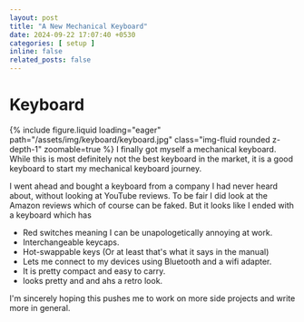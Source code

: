 ```yaml
---
layout: post
title: "A New Mechanical Keyboard"
date: 2024-09-22 17:07:40 +0530
categories: [ setup ]
inline: false
related_posts: false
---
```


# Keyboard

{% include figure.liquid loading="eager" path="/assets/img/keyboard/keyboard.jpg" class="img-fluid rounded z-depth-1"
zoomable=true %}
I finally got myself a mechanical keyboard. While this is most definitely not the best keyboard in the
market, it is a good keyboard to start my mechanical keyboard journey.

I went ahead and bought a keyboard from a company I had never heard about, without looking at YouTube reviews.
To be fair I did look at the Amazon reviews which of course can be faked. But it looks like I ended with a
keyboard which has

- Red switches meaning I can be unapologetically annoying at work.
- Interchangeable keycaps.
- Hot-swappable keys (Or at least that's what it says in the manual)
- Lets me connect to my devices using Bluetooth and a wifi adapter.
- It is pretty compact and easy to carry.
- looks pretty and and ahs a retro look.

I'm sincerely hoping this pushes me to work on more side projects and write more in general.
